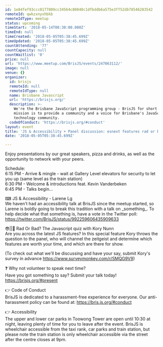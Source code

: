 ```yaml
---
id: 1e84fef93ccc0177809cc34564c80840c1dfbddb6a575e3ff52db78546283542
remoteId: qwkzxnyxhbkb
remoteIdType: meetup
status: upcoming
timeStart: '2018-05-14T08:30:00.000Z'
timeEnd: null
timeCreated: '2018-05-05T05:38:45.699Z'
timeUpdated: '2018-05-05T05:38:45.699Z'
countAttending: '77'
countCapacity: null
countWaitlist: '0'
price: null
url: 'https://www.meetup.com/BrisJS/events/247063112/'
image: null
venue: {}
organizer:
  id: brisjs
  remoteId: null
  remoteIdType: null
  name: Brisbane Javascript
  url: 'https://brisjs.org/'
  description: >-
    We're the Brisbane JavaScript programming group - BrisJS for short. Our
    mission is to provide a community and a voice for Brisbane's JavaScript
    technology community.
  codeOfConduct: 'https://brisjs.org/#conduct'
layout: event
title: 'JS & Accessibility + Panel discussion: esnext features rad or bad?'
date: '2018-05-05T05:38:45.699Z'

---
```

<p>Enjoy presentations by our great speakers, pizza and drinks, as well as the opportunity to network with your peers.</p> <p>Schedule:<br/>6:15 PM - Arrive &amp; mingle - wait at Gallery Level elevators for security to let you up (same level as the train station)<br/>6:30 PM - Welcome &amp; introductions feat. Kevin Vanderbeken<br/>6:45 PM - Talks begin…</p> <p>⌨ JS &amp; Accessibility - Larene Lg<br/>We haven't had an accessibility talk at BrisJS since the meetup started, so Larene is boldly going to break this tradition with a talk on _something_. To help decide what that something is, have a vote in the Twitter poll: <a href="https://twitter.com/BrisJS/status/992259606435909633" class="linkified">https://twitter.com/BrisJS/status/992259606435909633</a></p> <p>😎||🙅 Rad Or Bad? The Javascript quiz with Kory Nunn<br/>Are you across the latest JS features? In this special feature Kory throws the question to the panel, who will channel the zeitgeist and determine which features are worth your time, and which are there for show.</p> <p>(To check out what we'll be discussing and have your say, submit Kory's survey in advance <a href="https://www.surveymonkey.com/r/SMQG9V9" class="linkified">https://www.surveymonkey.com/r/SMQG9V9</a>)</p> <p>❓ Why not volunteer to speak next time?<br/>Have you got something to say? Submit your talk today! <a href="https://brisjs.org/#present" class="linkified">https://brisjs.org/#present</a></p> <p>👉 Code of Conduct<br/>BrisJS is dedicated to a harassment-free experience for everyone. Our anti-harassment policy can be found at: <a href="https://bris.js.org/#conduct" class="linkified">https://bris.js.org/#conduct</a></p> <p>👉 Accessibility<br/>The upper and lower car parks in Toowong Tower are open until 10:30 at night, leaving plenty of time for you to leave after the event. BrisJS is wheelchair accessible from the taxi rank, car parks and train station, but please note the train station is only wheelchair accessible via the street after the centre closes at 9pm.</p>
